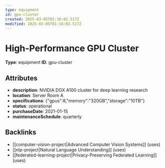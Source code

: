 ```yaml
---
type: equipment
id: gpu-cluster
created: 2025-03-05T01:16:02.517Z
modified: 2025-03-05T01:16:02.517Z
---
```


# High-Performance GPU Cluster

**Type**: equipment
**ID**: gpu-cluster

## Attributes

- **description**: NVIDIA DGX A100 cluster for deep learning research
- **location**: Server Room A
- **specifications**: {"gpus":8,"memory":"320GB","storage":"10TB"}
- **status**: operational
- **purchaseDate**: 2021-01-15
- **maintenanceSchedule**: quarterly

## Backlinks

- [[computer-vision-project|Advanced Computer Vision Systems]] (uses)
- [[nlp-project|Natural Language Understanding]] (uses)
- [[federated-learning-project|Privacy-Preserving Federated Learning]] (uses)


